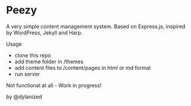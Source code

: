 # Peezy
A very simple content management system. Based on Express.js, inspired by WordPress, Jekyll and Harp.

Usage
- clone this repo
- add theme folder in /themes
- add content files to /content/pages in html or md format
- run server

Not functional at all - Work in progress!

by @dylanized

